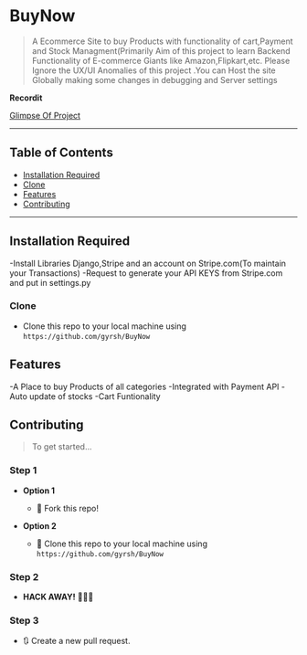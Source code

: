 <!---# BuyNow
<a href="http://fvcproductions.com"><img src="https://avatars1.githubusercontent.com/u/4284691?v=3&s=200" title="FVCproductions" alt="FVCproductions"></a>-->

<!--[![FVCproductions](https://avatars1.githubusercontent.com/u/4284691?v=3&s=200)](http://fvcproductions.com)-->

# BuyNow

> A Ecommerce Site to buy Products with functionality of cart,Payment and Stock Managment(Primarily Aim of this project to learn Backend Functionality of E-commerce Giants like Amazon,Flipkart,etc. Please Ignore the UX/UI Anomalies of this project .You can Host the site Globally making some changes in debugging and Server settings


**Recordit**

<a href="https://recordit.co/qDlCzJp82h">Glimpse Of Project</a>


---

## Table of Contents 


- [Installation Required](#installation)
- [Clone](#clone)
- [Features](#features)
- [Contributing](#contributing)


---


## Installation Required

-Install Libraries Django,Stripe and an account on Stripe.com(To maintain your Transactions)
-Request to generate your API KEYS from Stripe.com and put in settings.py

### Clone

- Clone this repo to your local machine using `https://github.com/gyrsh/BuyNow`


## Features
-A Place to buy Products of all categories
-Integrated with Payment API
-Auto update of stocks
-Cart Funtionality

## Contributing

> To get started...

### Step 1

- **Option 1**
    - 🍴 Fork this repo!

- **Option 2**
    - 👯 Clone this repo to your local machine using `https://github.com/gyrsh/BuyNow`

### Step 2

- **HACK AWAY!** 🔨🔨🔨

### Step 3

- 🔃 Create a new pull request.
